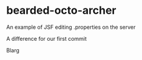 bearded-octo-archer
===================

An example of JSF editing .properties on the server

A difference for our first commit

Blarg
